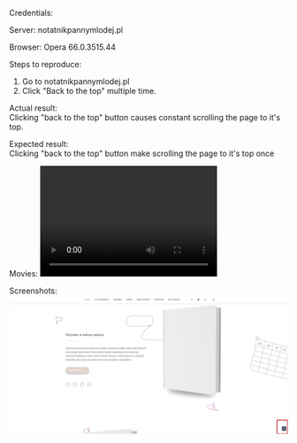 Credentials:  

Server: notatnikpannymlodej.pl  

Browser: Opera 66.0.3515.44

Steps to reproduce:
1. Go to notatnikpannymlodej.pl  
2. Click "Back to the top" multiple time.

Actual result:  
Clicking "back to the top" button causes constant scrolling the page to it's top.

Expected result:  
Clicking "back to the top" button make scrolling the page to it's top once

Movies: 
<video src="video/Back_to_the_top_site.mp4" width="320" height="200" controls preload></video>


Screenshots:  
<img src="img/Back_to_the_top_site.png">
